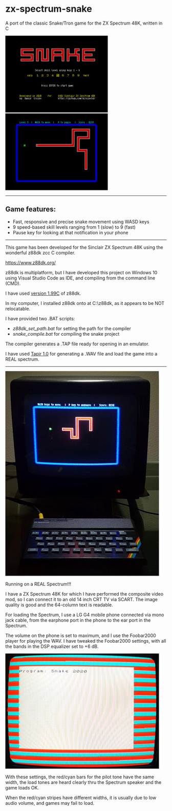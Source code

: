 # zx-spectrum-snake
A port of the classic Snake/Tron game for the ZX Spectrum 48K, written in C

![Menu](./doc/menu.png) ![Game](./doc/game.png)

* * *

Game features:
--------------

* Fast, responsive and precise snake movement using WASD keys
* 9 speed-based skill levels ranging from 1 (slow) to 9 (fast)
* Pause key for looking at that notification in your phone

* * *
This game has been developed for the Sinclair ZX Spectrum 48K using the wonderful z88dk zcc C compiler.

https://www.z88dk.org/

z88dk is multiplatform, but I have developed this project on Windows 10 using Visual Studio Code as IDE, and compiling from the command line (CMD).

I have used [version 1.99C](https://github.com/z88dk/z88dk/releases/tag/v1.99c) of z88dk.

In my computer, I installed z88dk onto at C:\z88dk, as it appears to be NOT relocatable.

I have provided two .BAT scripts:

* _z88dk_set_path.bat_ for setting the path for the compiler
* _snake_compile.bat_ for compiling the snake project

The compiler generates a .TAP file ready for opening in an emulator.

I have used [Tapir 1.0](http://live.worldofspectrum.org/files/download/85e494512c1511c) for generating a .WAV file and load the game into a REAL spectrum.

* * *
![Real Spectrum](./doc/speccy-snake.jpg)

Running on a REAL Spectrum!!!

I have a ZX Spectrum 48K for which I have performed the composite video mod, so I can connect it to an old 14 inch CRT TV via SCART. The image quality is good and the 64-column text is readable.

For loading the Spectrum, I use a LG G4 mobile phone connected via mono jack cable, from the earphone port in the phone to the ear port in the Spectrum.

The volume on the phone is set to maximum, and I use the Foobar2000 player for playing the WAV. I have tweaked the Foobar2000 settings, with all the bands in the DSP equalizer set to +6 dB. 

![Load](./doc/load.jpg)

With these settings, the red/cyan bars for the pilot tone have the same width, the load tones are heard clearly thru the Spectrum speaker and the game loads OK.

When the red/cyan stripes have different widths, it is usually due to low audio volume, and games may fail to load.
